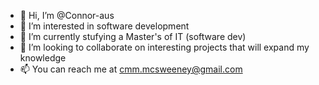 - 👋 Hi, I’m @Connor-aus
- 👀 I’m interested in software development
- 🌱 I’m currently stufying a Master's of IT (software dev)
- 💞️ I’m looking to collaborate on interesting projects that will expand my knowledge
- 📫 You can reach me at cmm.mcsweeney@gmail.com

<!---
Connor-aus/Connor-aus is a ✨ special ✨ repository because its `README.md` (this file) appears on your GitHub profile.
You can click the Preview link to take a look at your changes.
--->
